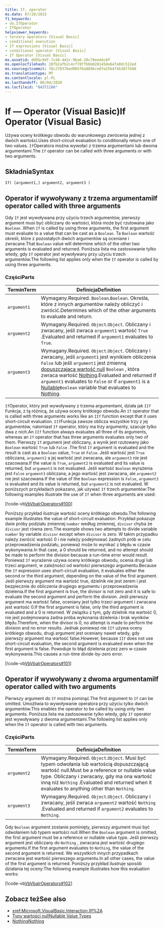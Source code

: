 ```yaml
---
title: If, operator
ms.date: 07/20/2015
f1_keywords:
- vb.IfOperator
- IfOperator
helpviewer_keywords:
- ternary operators [Visual Basic]
- conditional execution
- If expressions [Visual Basic]
- conditional operator [Visual Basic]
- If Operator [Visual Basic]
ms.assetid: dd56c9df-7cd4-442c-9ba6-20c70ee44c8f
ms.openlocfilehash: 28fb2afb2c4cf78ffbbb028145de647a8dc512ed
ms.sourcegitcommit: f8c270376ed905f6a8896ce0fe25b4f4b38ff498
ms.translationtype: MT
ms.contentlocale: pl-PL
ms.lasthandoff: 06/04/2020
ms.locfileid: "84371106"
---
```

# <a name="if-operator-visual-basic"></a><span data-ttu-id="e2866-102">If — Operator (Visual Basic)</span><span class="sxs-lookup"><span data-stu-id="e2866-102">If Operator (Visual Basic)</span></span>

<span data-ttu-id="e2866-103">Używa oceny krótkiego obwodu do warunkowego zwrócenia jednej z dwóch wartości.</span><span class="sxs-lookup"><span data-stu-id="e2866-103">Uses short-circuit evaluation to conditionally return one of two values.</span></span> <span data-ttu-id="e2866-104">`If`Operatora można wywołać z trzema argumentami lub dwoma argumentami.</span><span class="sxs-lookup"><span data-stu-id="e2866-104">The `If` operator can be called with three arguments or with two arguments.</span></span>

## <a name="syntax"></a><span data-ttu-id="e2866-105">Składnia</span><span class="sxs-lookup"><span data-stu-id="e2866-105">Syntax</span></span>

```vb
If( [argument1,] argument2, argument3 )
```

## <a name="if-operator-called-with-three-arguments"></a><span data-ttu-id="e2866-106">Operator if wywoływany z trzema argumentami</span><span class="sxs-lookup"><span data-stu-id="e2866-106">If operator called with three arguments</span></span>

<span data-ttu-id="e2866-107">Gdy `If` jest wywoływana przy użyciu trzech argumentów, pierwszy argument musi być obliczany do wartości, która może być rzutowana jako `Boolean` .</span><span class="sxs-lookup"><span data-stu-id="e2866-107">When `If` is called by using three arguments, the first argument must evaluate to a value that can be cast as a `Boolean`.</span></span> <span data-ttu-id="e2866-108">Ta `Boolean` wartość określi, które z pozostałych dwóch argumentów są oceniane i zwracane.</span><span class="sxs-lookup"><span data-stu-id="e2866-108">That `Boolean` value will determine which of the other two arguments is evaluated and returned.</span></span> <span data-ttu-id="e2866-109">Poniższa lista ma zastosowanie tylko wtedy, gdy `If` operator jest wywoływany przy użyciu trzech argumentów.</span><span class="sxs-lookup"><span data-stu-id="e2866-109">The following list applies only when the `If` operator is called by using three arguments.</span></span>

### <a name="parts"></a><span data-ttu-id="e2866-110">Części</span><span class="sxs-lookup"><span data-stu-id="e2866-110">Parts</span></span>

|<span data-ttu-id="e2866-111">Termin</span><span class="sxs-lookup"><span data-stu-id="e2866-111">Term</span></span>|<span data-ttu-id="e2866-112">Definicja</span><span class="sxs-lookup"><span data-stu-id="e2866-112">Definition</span></span>|
|---|---|
|`argument1`|<span data-ttu-id="e2866-113">Wymagany.</span><span class="sxs-lookup"><span data-stu-id="e2866-113">Required.</span></span> <span data-ttu-id="e2866-114">`Boolean`.</span><span class="sxs-lookup"><span data-stu-id="e2866-114">`Boolean`.</span></span> <span data-ttu-id="e2866-115">Określa, które z innych argumentów należy obliczyć i zwrócić.</span><span class="sxs-lookup"><span data-stu-id="e2866-115">Determines which of the other arguments to evaluate and return.</span></span>|
|`argument2`|<span data-ttu-id="e2866-116">Wymagany.</span><span class="sxs-lookup"><span data-stu-id="e2866-116">Required.</span></span> <span data-ttu-id="e2866-117">`Object`.</span><span class="sxs-lookup"><span data-stu-id="e2866-117">`Object`.</span></span> <span data-ttu-id="e2866-118">Obliczany i zwracany, jeśli zwraca `argument1` wartość `True` .</span><span class="sxs-lookup"><span data-stu-id="e2866-118">Evaluated and returned if `argument1` evaluates to `True`.</span></span>|
|`argument3`|<span data-ttu-id="e2866-119">Wymagany.</span><span class="sxs-lookup"><span data-stu-id="e2866-119">Required.</span></span> <span data-ttu-id="e2866-120">`Object`.</span><span class="sxs-lookup"><span data-stu-id="e2866-120">`Object`.</span></span> <span data-ttu-id="e2866-121">Obliczany i zwracany, jeśli `argument1` jest wynikiem obliczenia `False` lub jeśli `argument1` jest zmienną [dopuszczającą wartość null](../../programming-guide/language-features/data-types/nullable-value-types.md) `Boolean` , która zwraca wartość [Nothing](../nothing.md).</span><span class="sxs-lookup"><span data-stu-id="e2866-121">Evaluated and returned if `argument1` evaluates to `False` or if `argument1` is a [Nullable](../../programming-guide/language-features/data-types/nullable-value-types.md)`Boolean` variable that evaluates to [Nothing](../nothing.md).</span></span>|

<span data-ttu-id="e2866-122">`If`Operator, który jest wywoływany z trzema argumentami, działa jak `IIf` Funkcja, z tą różnicą, że używa oceny krótkiego obwodu.</span><span class="sxs-lookup"><span data-stu-id="e2866-122">An `If` operator that is called with three arguments works like an `IIf` function except that it uses short-circuit evaluation.</span></span> <span data-ttu-id="e2866-123">`IIf`Funkcja zawsze oblicza wszystkie trzy z jej argumentów, natomiast `If` operator, który ma trzy argumenty, szacuje tylko dwa z nich.</span><span class="sxs-lookup"><span data-stu-id="e2866-123">An `IIf` function always evaluates all three of its arguments, whereas an `If` operator that has three arguments evaluates only two of them.</span></span> <span data-ttu-id="e2866-124">Pierwszy `If` argument jest obliczany, a wynik jest rzutowany jako `Boolean` wartość `True` lub `False` .</span><span class="sxs-lookup"><span data-stu-id="e2866-124">The first `If` argument is evaluated and the result is cast as a `Boolean` value, `True` or `False`.</span></span> <span data-ttu-id="e2866-125">Jeśli wartość jest `True` obliczana, `argument2` a jej wartość jest zwracana, ale `argument3` nie jest szacowana.</span><span class="sxs-lookup"><span data-stu-id="e2866-125">If the value is `True`, `argument2` is evaluated and its value is returned, but `argument3` is not evaluated.</span></span> <span data-ttu-id="e2866-126">Jeśli wartość `Boolean` wyrażenia jest `False` `argument3` obliczana, a jego wartość jest zwracana, ale `argument2` nie jest szacowana.</span><span class="sxs-lookup"><span data-stu-id="e2866-126">If the value of the `Boolean` expression is `False`, `argument3` is evaluated and its value is returned, but `argument2` is not evaluated.</span></span> <span data-ttu-id="e2866-127">W poniższych przykładach pokazano, jak używać `If` trzech argumentów:</span><span class="sxs-lookup"><span data-stu-id="e2866-127">The following examples illustrate the use of `If` when three arguments are used:</span></span>

[!code-vb[VbVbalrOperators#100](~/samples/snippets/visualbasic/VS_Snippets_VBCSharp/VbVbalrOperators/VB/Class4.vb#100)]

<span data-ttu-id="e2866-128">Poniższy przykład ilustruje wartość oceny krótkiego obwodu.</span><span class="sxs-lookup"><span data-stu-id="e2866-128">The following example illustrates the value of short-circuit evaluation.</span></span> <span data-ttu-id="e2866-129">Przykład pokazuje dwie próby podziału zmiennej `number` według zmiennej, `divisor` chyba że `divisor` jest równa zero.</span><span class="sxs-lookup"><span data-stu-id="e2866-129">The example shows two attempts to divide variable `number` by variable `divisor` except when `divisor` is zero.</span></span> <span data-ttu-id="e2866-130">W takim przypadku należy zwrócić wartość 0 i nie należy podejmować żadnych prób w celu przeprowadzenia podziału, ponieważ może to wynikać z błędu w czasie wykonywania.</span><span class="sxs-lookup"><span data-stu-id="e2866-130">In that case, a 0 should be returned, and no attempt should be made to perform the division because a run-time error would result.</span></span> <span data-ttu-id="e2866-131">Ponieważ `If` wyrażenie używa oceny krótkiego obwodu, ocenia drugi lub trzeci argument, w zależności od wartości pierwszego argumentu.</span><span class="sxs-lookup"><span data-stu-id="e2866-131">Because the `If` expression uses short-circuit evaluation, it evaluates either the second or the third argument, depending on the value of the first argument.</span></span> <span data-ttu-id="e2866-132">Jeśli pierwszy argument ma wartość true, dzielnik nie jest zerem i jest bezpiecznie do obliczenia drugiego argumentu i przeprowadzenia dzielenia.</span><span class="sxs-lookup"><span data-stu-id="e2866-132">If the first argument is true, the divisor is not zero and it is safe to evaluate the second argument and perform the division.</span></span> <span data-ttu-id="e2866-133">Jeśli pierwszy argument ma wartość false, oceniany jest tylko trzeci argument i zwracana jest wartość 0.</span><span class="sxs-lookup"><span data-stu-id="e2866-133">If the first argument is false, only the third argument is evaluated and a 0 is returned.</span></span> <span data-ttu-id="e2866-134">W związku z tym, gdy dzielnik ma wartość 0, nie jest podejmowana żadna próba wykonania dzielenia i brak wyników błędu.</span><span class="sxs-lookup"><span data-stu-id="e2866-134">Therefore, when the divisor is 0, no attempt is made to perform the division and no error results.</span></span> <span data-ttu-id="e2866-135">Jednak ponieważ nie `IIf` używa oceny krótkiego obwodu, drugi argument jest oceniany nawet wtedy, gdy pierwszy argument ma wartość false.</span><span class="sxs-lookup"><span data-stu-id="e2866-135">However, because `IIf` does not use short-circuit evaluation, the second argument is evaluated even when the first argument is false.</span></span> <span data-ttu-id="e2866-136">Powoduje to błąd dzielenia przez zero w czasie wykonywania.</span><span class="sxs-lookup"><span data-stu-id="e2866-136">This causes a run-time divide-by-zero error.</span></span>

[!code-vb[VbVbalrOperators#101](~/samples/snippets/visualbasic/VS_Snippets_VBCSharp/VbVbalrOperators/VB/Class4.vb#101)]

## <a name="if-operator-called-with-two-arguments"></a><span data-ttu-id="e2866-137">Operator if wywoływany z dwoma argumentami</span><span class="sxs-lookup"><span data-stu-id="e2866-137">If operator called with two arguments</span></span>

<span data-ttu-id="e2866-138">Pierwszy argument do `If` można pominąć.</span><span class="sxs-lookup"><span data-stu-id="e2866-138">The first argument to `If` can be omitted.</span></span> <span data-ttu-id="e2866-139">Umożliwia to wywoływanie operatora przy użyciu tylko dwóch argumentów.</span><span class="sxs-lookup"><span data-stu-id="e2866-139">This enables the operator to be called by using only two arguments.</span></span> <span data-ttu-id="e2866-140">Poniższa lista ma zastosowanie tylko wtedy, gdy `If` operator jest wywoływany z dwoma argumentami.</span><span class="sxs-lookup"><span data-stu-id="e2866-140">The following list applies only when the `If` operator is called with two arguments.</span></span>

### <a name="parts"></a><span data-ttu-id="e2866-141">Części</span><span class="sxs-lookup"><span data-stu-id="e2866-141">Parts</span></span>

|<span data-ttu-id="e2866-142">Termin</span><span class="sxs-lookup"><span data-stu-id="e2866-142">Term</span></span>|<span data-ttu-id="e2866-143">Definicja</span><span class="sxs-lookup"><span data-stu-id="e2866-143">Definition</span></span>|
|---|---|
|`argument2`|<span data-ttu-id="e2866-144">Wymagany.</span><span class="sxs-lookup"><span data-stu-id="e2866-144">Required.</span></span> <span data-ttu-id="e2866-145">`Object`.</span><span class="sxs-lookup"><span data-stu-id="e2866-145">`Object`.</span></span> <span data-ttu-id="e2866-146">Musi być typem odwołania lub wartością dopuszczającą wartość null.</span><span class="sxs-lookup"><span data-stu-id="e2866-146">Must be a reference or nullable value type.</span></span> <span data-ttu-id="e2866-147">Obliczany i zwracany, gdy ma ona wartość inną niż `Nothing` .</span><span class="sxs-lookup"><span data-stu-id="e2866-147">Evaluated and returned when it evaluates to anything other than `Nothing`.</span></span>|
|`argument3`|<span data-ttu-id="e2866-148">Wymagany.</span><span class="sxs-lookup"><span data-stu-id="e2866-148">Required.</span></span> <span data-ttu-id="e2866-149">`Object`.</span><span class="sxs-lookup"><span data-stu-id="e2866-149">`Object`.</span></span> <span data-ttu-id="e2866-150">Obliczany i zwracany, jeśli zwraca `argument2` wartość `Nothing` .</span><span class="sxs-lookup"><span data-stu-id="e2866-150">Evaluated and returned if `argument2` evaluates to `Nothing`.</span></span>|

<span data-ttu-id="e2866-151">Gdy `Boolean` argument zostanie pominięty, pierwszy argument musi być odwołaniem lub typem wartości null.</span><span class="sxs-lookup"><span data-stu-id="e2866-151">When the `Boolean` argument is omitted, the first argument must be a reference or nullable value type.</span></span> <span data-ttu-id="e2866-152">Jeśli pierwszy argument jest obliczany do `Nothing` , zwracana jest wartość drugiego argumentu.</span><span class="sxs-lookup"><span data-stu-id="e2866-152">If the first argument evaluates to `Nothing`, the value of the second argument is returned.</span></span> <span data-ttu-id="e2866-153">We wszystkich innych przypadkach zwracana jest wartość pierwszego argumentu.</span><span class="sxs-lookup"><span data-stu-id="e2866-153">In all other cases, the value of the first argument is returned.</span></span> <span data-ttu-id="e2866-154">Poniższy przykład ilustruje sposób działania tej oceny:</span><span class="sxs-lookup"><span data-stu-id="e2866-154">The following example illustrates how this evaluation works:</span></span>

[!code-vb[VbVbalrOperators#102](~/samples/snippets/visualbasic/VS_Snippets_VBCSharp/VbVbalrOperators/VB/Class4.vb#102)]

## <a name="see-also"></a><span data-ttu-id="e2866-155">Zobacz też</span><span class="sxs-lookup"><span data-stu-id="e2866-155">See also</span></span>

- <xref:Microsoft.VisualBasic.Interaction.IIf%2A>
- [<span data-ttu-id="e2866-156">Typy wartości null</span><span class="sxs-lookup"><span data-stu-id="e2866-156">Nullable Value Types</span></span>](../../programming-guide/language-features/data-types/nullable-value-types.md)
- [<span data-ttu-id="e2866-157">Nothing</span><span class="sxs-lookup"><span data-stu-id="e2866-157">Nothing</span></span>](../nothing.md)
